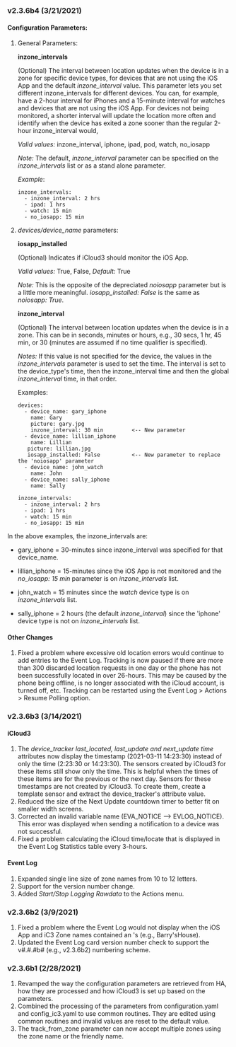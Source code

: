 ### v2.3.6b4 (3/21/2021)



#### Configuration Parameters:

1. General Parameters:

   **inzone_intervals**

   (Optional) The interval between location updates when the device is in a zone for specific device types, for devices that are not using the iOS App and the default *inzone_interval* value. This parameter lets you set different inzone_intervals for different devices. You can, for example, have a 2-hour interval for iPhones and a 15-minute interval for watches and devices that are not using the iOS App. For devices not being monitored, a shorter interval will update the location more often and identify when the device has exited a zone sooner than the regular 2-hour inzone_interval would,

   *Valid values:* inzone_interval, iphone, ipad, pod, watch, no_iosapp

   *Note:* The default, *inzone_interval* parameter can be specified on the *inzone_intervals* list or as a stand alone parameter.

   *Example*:

   ```
   inzone_intervals:
     - inzone_interval: 2 hrs
     - ipad: 1 hrs
     - watch: 15 min
     - no_iosapp: 15 min
   ```

2. *devices/device_name* parameters:

   **iosapp_installed**  

   (Optional) Indicates if iCloud3 should monitor the iOS App. 

   *Valid values:* True, False,  *Default:* True

   *Note:* This is the opposite of the depreciated *noiosapp* parameter but is a little more meaningful. *iosapp_installed: False* is the same as *noiosapp: True*. 

   **inzone_interval**   

   (Optional) The interval between location updates when the device is in a zone.  This can be in seconds, minutes or hours, e.g., 30 secs, 1 hr, 45 min, or 30 (minutes are assumed if no time qualifier is specified).

   *Notes:* If this value is not specified for the device, the values in the *inzone_intervals* parameter is used to set the time. The interval is set to the device_type's time, then the inzone_interval time and then the global *inzone_interval* time, in that order.
   
     
   
   Examples:
	```
	devices:
	  - device_name: gary_iphone
	    name: Gary
	    picture: gary.jpg
	    inzone_interval: 30 min			<-- New parameter
	  - device_name: lillian_iphone
	    name: Lillian
       picture: lillian.jpg
       iosapp_installed: False			<-- New parameter to replace the 'noiosapp' parameter
	  - device_name: john_watch
	    name: John
	  - device_name: sally_iphone
	    name: Sally
	    
	inzone_intervals:
	  - inzone_interval: 2 hrs
	  - ipad: 1 hrs
	  - watch: 15 min
	  - no_iosapp: 15 min
	```


In the above examples, the inzone_intervals are:

- gary_iphone = 30-minutes since inzone_interval was specified for that device_name.

- lillian_iphone = 15-minutes since the iOS App is not monitored and the *no_iosapp: 15 min* parameter is on *inzone_intervals* list.

- john_watch = 15 minutes since the *watch* device type is on *inzone_intervals* list.

- sally_iphone = 2 hours (the default *inzone_interval*) since the 'iphone' device type is not on *inzone_intervals* list.

#### Other Changes

1. Fixed a problem where excessive old location errors would continue to add entries to the Event Log. Tracking is now paused if there are more than 300 discarded location requests in one day or the phone has not been successfully located in over 26-hours. This may be caused by the phone being offline, is no longer associated with the iCloud account, is turned off, etc. Tracking can be restarted using the Event Log > Actions > Resume Polling option.

### v2.3.6b3 (3/14/2021)

#### iCloud3

1. The *device_tracker last_located, last_update and next_update time* attributes now display the timestamp (2021-03-11 14:23:30) instead of only the time (2:23:30 or 14:23:30). The sensors created by iCloud3 for these items still show only the time. This is helpful when the times of these items are for the previous or the next day. Sensors for these timestamps are not created by iCloud3. To create them, create a template sensor and extract the device_tracker's attribute value.
2. Reduced the size of the Next Update countdown timer to better fit on smaller width screens.
3. Corrected an invalid variable name (EVA_NOTICE --> EVLOG_NOTICE). This error was displayed when sending a notification to a device was not successful.
4. Fixed a problem calculating the iCloud time/locate that is displayed in the Event Log Statistics table every 3-hours.

#### Event Log

1. Expanded single line size of zone names from 10 to 12 letters.
2. Support for the version number change.
3. Added *Start/Stop Logging Rawdata* to the Actions menu.

### v2.3.6b2 (3/9/2021)

1. Fixed a problem where the Event Log would not display when the iOS App and iC3 Zone names contained an 's (e.g., Barry'sHouse). 
2. Updated the Event Log card version number check to support the v#.#.#b# (e.g., v2.3.6b2) numbering scheme.

### v2.3.6b1 (2/28/2021)

1. Revamped the way the configuration parameters are retrieved from HA, how they are processed and how iCloud3 is set up based on the parameters.
2. Combined the processing of the parameters from configuration.yaml and config_ic3.yaml to use common routines. They are edited using common routines and invalid values are reset to the default value.
3. The track_from_zone parameter can now accept multiple zones using the zone name or the friendly name.

```

```